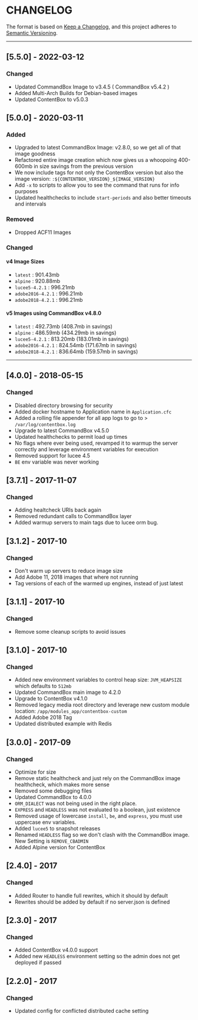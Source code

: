 # CHANGELOG

The format is based on [Keep a Changelog](https://keepachangelog.com/en/1.0.0/),
and this project adheres to [Semantic Versioning](https://semver.org/spec/v2.0.0.html).

----
## [5.5.0] - 2022-03-12
### Changed
* Updated CommandBox Image to v3.4.5 ( CommandBox v5.4.2 )
* Added Multi-Arch Builds for Debian-based images
* Updated ContentBox to v5.0.3

## [5.0.0] - 2020-03-11

### Added
* Upgraded to latest CommandBox Image: v2.8.0, so we get all of that image goodness
* Refactored entire image creation which now gives us a whoopoing 400-600mb in size savings from the previous version
* We now include tags for not only the ContentBox version but also the image version: `:${CONTENTBOX_VERSION}_${IMAGE_VERSION}`
* Add `-x` to scripts to allow you to see the command that runs for info purposes
* Updated healthchecks to include `start-periods` and also better timeouts and intervals

### Removed
* Dropped ACF11 Images

### Changed
#### v4 Image Sizes

* `latest` : 901.43mb
* `alpine` : 920.88mb
* `lucee5-4.2.1` : 996.21mb
* `adobe2016-4.2.1` : 996.21mb
* `adobe2018-4.2.1` : 996.21mb

#### v5 Images using CommandBox v4.8.0

* `latest` : 492.73mb (408.7mb in savings)
* `alpine` : 486.59mb (434.29mb in savings)
* `lucee5-4.2.1` : 813.20mb (183.01mb in savings)
* `adobe2016-4.2.1` : 824.54mb (171.67mb in savings)
* `adobe2018-4.2.1` : 836.64mb (159.57mb in savings)

---

## [4.0.0] - 2018-05-15

### Changed
* Disabled directory browsing for security
* Added docker hostname to Application name in `Application.cfc`
* Added a rolling file appender for all app logs to go to > `/var/log/contentbox.log`
* Upgrade to latest CommandBox v4.5.0
* Updated healthchecks to permit load up times
* No flags where ever being used, revamped it to warmup the server correctly and leverage environment variables for execution
* Removed support for lucee 4.5
* `BE` env variable was never working

## [3.7.1] - 2017-11-07 

### Changed
* Adding healtcheck URIs back again
* Removed redundant calls to CommandBox layer
* Added warmup servers to main tags due to lucee orm bug.

## [3.1.2] - 2017-10

### Changed
* Don't warm up servers to reduce image size
* Add Adobe 11, 2018 images that where not running
* Tag versions of each of the warmed up engines, instead of just latest

## [3.1.1] - 2017-10

### Changed
* Remove some cleanup scripts to avoid issues

## [3.1.0] - 2017-10 

### Changed
* Added new environment variables to control heap size: `JVM_HEAPSIZE` which defaults to `512mb`
* Updated CommandBox main image to 4.2.0
* Upgrade to ContentBox v4.1.0
* Removed legacy media root directory and leverage new custom module location: `/app/modules_app/contentbox-custom`
* Added Adobe 2018 Tag
* Updated distributed example with Redis

## [3.0.0] - 2017-09

### Changed
* Optimize for size
* Remove static healthcheck and just rely on the CommandBox image healthcheck, which makes more sense
* Removed some debugging files
* Updated CommandBox to 4.0.0
* `ORM_DIALECT` was not being used in the right place.
* `EXPRESS` and `HEADLESS` was not evaluated to a boolean, just existence 
* Removed usage of lowercase `install`, `be`, and `express`, you must use uppercase env variables.
* Added `lucee5` to snapshot releases
* Renamed `HEADLESS` flag so we don't clash with the CommandBox image. New Setting is `REMOVE_CBADMIN`
* Added Alpine version for ContentBox

## [2.4.0] - 2017
### Changed
* Added Router to handle full rewrites, which it should by default
* Rewrites should be added by default if no server.json is defined

## [2.3.0] - 2017
### Changed
* Added ContentBox v4.0.0 support
* Added new `HEADLESS` environment setting so the admin does not get deployed if passed

## [2.2.0] - 2017
### Changed
* Updated config for conflicted distributed cache setting